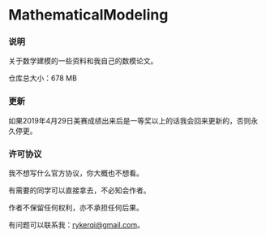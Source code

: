 # MathematicalModeling

### 说明

关于数学建模的一些资料和我自己的数模论文。

仓库总大小：678 MB

### 更新

如果2019年4月29日美赛成绩出来后是一等奖以上的话我会回来更新的，否则永久停更。

### 许可协议

我不想写什么官方协议，你大概也不想看。

有需要的同学可以直接拿去，不必知会作者。

作者不保留任何权利，亦不承担任何后果。

有问题可以联系我：rykerqi@gmail.com。
